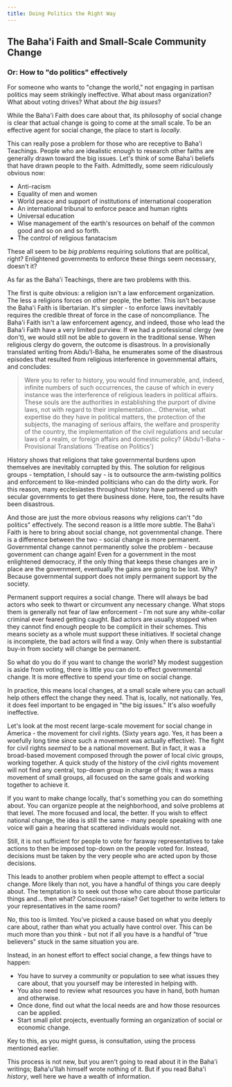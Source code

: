 ```yaml
---
title: Doing Politics the Right Way
---
```


## The Baha'i Faith and Small-Scale Community Change

### Or: How to "do politics" effectively

For someone who wants to "change the world," not engaging in partisan politics
may seem strikingly ineffective. What about mass organization? What about
voting drives? What about _the big issues_?

While the Baha'i Faith does care about that, its philosophy of social change
is clear that actual change is going to come at the small scale. To be an effective
agent for social change, the place to start is _locally_.

This can really pose a problem for those who are receptive to Baha'i Teachings.
People who are idealistic enough to research
other faiths are generally drawn toward the big issues. Let's think of some Baha'i
beliefs that have drawn people to the Faith. Admittedly, some seem ridiculously
obvious now:

* Anti-racism
* Equality of men and women
* World peace and support of institutions of international cooperation
* An international tribunal to enforce peace and human rights
* Universal education
* Wise management of the earth's resources on behalf of the common good
and so on and so forth.
* The control of religious fanatacism

These all seem to be _big problems_ requiring solutions that are political,
right? Enlightened governments to enforce these things seem necessary,
doesn't it?

As far as the Baha'i Teachings, there are two problems with this.

The first is quite obvious: a religion isn't a law enforcement organization.
The less a religions forces on other people, the better. This isn't
because the Baha'i Faith is libertarian. It's simpler - to enforce laws
inevitably requires the credible threat of force in the case of noncompliance.
The Baha'i Faith isn't a law enforcement agency, and indeed, those who
lead the Baha'i Faith have a very limited purview. If we had a professional
clergy (we don't), we would still not be able to govern in the
traditional sense. When religious clergy do govern, the outcome is
disastrous. In a provisionally translated writing from Abdu'l-Baha, he
enumerates some of the disastrous episodes that resulted from religious
interference in governmental affairs, and concludes:

> Were you to refer to history, you would find innumerable, and, indeed, 
> infinite numbers of such occurrences, the cause of which in every instance 
> was the interference of religious leaders in political affairs. These souls 
> are the authorities in establishing the purport of divine laws, not with 
> regard to their implementation... Otherwise, what expertise do they have 
> in political matters, the protection of the subjects, the managing of 
> serious affairs, the welfare and prosperity of the country, the 
> implementation of the civil regulations and secular laws of a realm, 
> or foreign affairs and domestic policy?
>       (Abdu'l-Baha - Provisional Translations 'Treatise on Politics')

History shows that religions that take governmental burdens upon themselves are
inevitably corrupted by this.
The solution for religious groups - temptation, I should say - is to
outsource the arm-twisting politics and enforcement to like-minded politicians
who can do the dirty work.
For this reason, many ecclesiastes throughout history have partnered
up with secular governments to get there business done. Here, too, the
results have been disastrous.





And those are just the more obvious reasons why religions can't 
"do politics" effectively. The second
reason is a little more subtle. The Baha'i Faith is here to bring
about social change, not governmental change. There is a difference
between the two - social change is more permanent. Governmental change
cannot permanently solve the problem - because government can 
change again! Even for
a government in the most enlightened democracy, if the only thing that
keeps these changes are in place are the government, eventually the gains
are going to be lost. Why? Because governmental support does not imply
permanent support by the society.

Permanent support requires a social change. There will always be bad
actors who seek to thwart or circumvent any necessary change. What stops
them is generally not fear of law enforcement - I'm not sure any white-collar
criminal ever feared getting caught. Bad actors are usually stopped when
they cannot find enough people to be complicit in their schemes. This means
society as a whole must support these initiatives. If societal change
is incomplete, the bad actors will find a way. Only when there is
substantial buy-in from society will change be permanent.

So what do you do if you want to change the world? My modest suggestion
is aside from voting, there is little you can do to effect governmental
change. It is more effective to spend your time on social change.

In practice, this means local changes, at a small scale where you can
actuall help others effect the change they need. That is, locally,
not nationally. Yes, it does feel important to
be engaged in "the big issues." It's also woefully ineffective.

Let's look at the most recent large-scale movement for social change in
America - the movement for civil rights. (Sixty years ago. Yes, it has been 
a woefully long
time since such a movement was actually effective). The fight for civil
rights _seemed_ to be a national movement. But in fact, it was a broad-based
movement composed through the power of local civic groups, working
together. A quick study of the history of the civil rights movement will
not find any central, top-down group in charge of this; it was a mass movement
of small groups, all focused on the same goals and working together to
achieve it.

If you want to make change locally, that's something you can do something about.
You can organize people at the neighborhood, and solve problems at that level.
The more focused and local, the better. If you wish to effect national change,
the idea is still the same - many people speaking with one voice will gain a
hearing that scattered individuals would not.

Still, it is not sufficient for people to vote for faraway representatives to take
actions to then be imposed top-down on the people voted for. Instead, decisions
must be taken by the very people who are acted upon by those decisions.

This leads to another problem when people attempt to effect a social
change. More likely than not, you have a handful of things you care
deeply about. The temptation is to seek out those who care about those
particular things and... then what? Consciousnes-raise? Get together to
write letters to your representatives in the same room?

No, this too is limited. You've picked a cause based on what you deeply
care about, rather than what you actually have control over. This can be
much more than you think - but not if all you have is a handful of 
"true believers" stuck in the same situation you are.

Instead, in an honest effort to effect social change, a few things have
to happen:
- You have to survey a community or population to see what issues they
care about, that you yourself may be interested in helping with.
- You also need to review what resources you have in hand, both human
and otherwise.
- Once done, find out what the local needs are and how those resources can
be applied.
- Start small pilot projects, eventually forming an organization of social
or economic change.

Key to this, as you might guess, is consultation, using the process mentioned
earlier.

This process is not new, but you aren't going to read about it in the
Baha'i writings; Baha'u'llah himself wrote nothing of it. But if you read
Baha'i _history_, well here we have a wealth of information.



